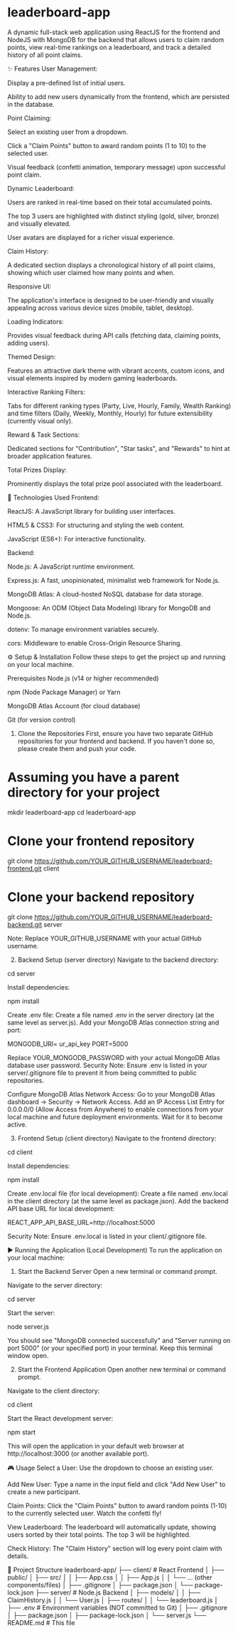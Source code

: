 # leaderboard-app
A dynamic full-stack web application using ReactJS for the frontend and NodeJS with MongoDB for the backend that allows users to claim random points, view real-time rankings on a leaderboard, and track a detailed history of all point claims.

✨ Features
User Management:

Display a pre-defined list of initial users.

Ability to add new users dynamically from the frontend, which are persisted in the database.

Point Claiming:

Select an existing user from a dropdown.

Click a "Claim Points" button to award random points (1 to 10) to the selected user.

Visual feedback (confetti animation, temporary message) upon successful point claim.

Dynamic Leaderboard:

Users are ranked in real-time based on their total accumulated points.

The top 3 users are highlighted with distinct styling (gold, silver, bronze) and visually elevated.

User avatars are displayed for a richer visual experience.

Claim History:

A dedicated section displays a chronological history of all point claims, showing which user claimed how many points and when.

Responsive UI:

The application's interface is designed to be user-friendly and visually appealing across various device sizes (mobile, tablet, desktop).

Loading Indicators:

Provides visual feedback during API calls (fetching data, claiming points, adding users).

Themed Design:

Features an attractive dark theme with vibrant accents, custom icons, and visual elements inspired by modern gaming leaderboards.

Interactive Ranking Filters:

Tabs for different ranking types (Party, Live, Hourly, Family, Wealth Ranking) and time filters (Daily, Weekly, Monthly, Hourly) for future extensibility (currently visual only).

Reward & Task Sections:

Dedicated sections for "Contribution", "Star tasks", and "Rewards" to hint at broader application features.

Total Prizes Display:

Prominently displays the total prize pool associated with the leaderboard.

🚀 Technologies Used
Frontend:

ReactJS: A JavaScript library for building user interfaces.

HTML5 & CSS3: For structuring and styling the web content.

JavaScript (ES6+): For interactive functionality.

Backend:

Node.js: A JavaScript runtime environment.

Express.js: A fast, unopinionated, minimalist web framework for Node.js.

MongoDB Atlas: A cloud-hosted NoSQL database for data storage.

Mongoose: An ODM (Object Data Modeling) library for MongoDB and Node.js.

dotenv: To manage environment variables securely.

cors: Middleware to enable Cross-Origin Resource Sharing.

⚙️ Setup & Installation
Follow these steps to get the project up and running on your local machine.

Prerequisites
Node.js (v14 or higher recommended)

npm (Node Package Manager) or Yarn

MongoDB Atlas Account (for cloud database)

Git (for version control)

1. Clone the Repositories
First, ensure you have two separate GitHub repositories for your frontend and backend. If you haven't done so, please create them and push your code.

# Assuming you have a parent directory for your project
mkdir leaderboard-app
cd leaderboard-app

# Clone your frontend repository
git clone https://github.com/YOUR_GITHUB_USERNAME/leaderboard-frontend.git client

# Clone your backend repository
git clone https://github.com/YOUR_GITHUB_USERNAME/leaderboard-backend.git server

Note: Replace YOUR_GITHUB_USERNAME with your actual GitHub username.

2. Backend Setup (server directory)
Navigate to the backend directory:

cd server

Install dependencies:

npm install

Create .env file:
Create a file named .env in the server directory (at the same level as server.js).
Add your MongoDB Atlas connection string and port:

MONGODB_URI= ur_api_key
PORT=5000

Replace YOUR_MONGODB_PASSWORD with your actual MongoDB Atlas database user password.
Security Note: Ensure .env is listed in your server/.gitignore file to prevent it from being committed to public repositories.

Configure MongoDB Atlas Network Access:
Go to your MongoDB Atlas dashboard -> Security -> Network Access. Add an IP Access List Entry for 0.0.0.0/0 (Allow Access from Anywhere) to enable connections from your local machine and future deployment environments. Wait for it to become active.

3. Frontend Setup (client directory)
Navigate to the frontend directory:

cd client

Install dependencies:

npm install

Create .env.local file (for local development):
Create a file named .env.local in the client directory (at the same level as package.json).
Add the backend API base URL for local development:

REACT_APP_API_BASE_URL=http://localhost:5000

Security Note: Ensure .env.local is listed in your client/.gitignore file.

▶️ Running the Application (Local Development)
To run the application on your local machine:

1. Start the Backend Server
Open a new terminal or command prompt.

Navigate to the server directory:

cd server

Start the server:

node server.js

You should see "MongoDB connected successfully" and "Server running on port 5000" (or your specified port) in your terminal. Keep this terminal window open.

2. Start the Frontend Application
Open another new terminal or command prompt.

Navigate to the client directory:

cd client

Start the React development server:

npm start

This will open the application in your default web browser at http://localhost:3000 (or another available port).

🎮 Usage
Select a User: Use the dropdown to choose an existing user.

Add New User: Type a name in the input field and click "Add New User" to create a new participant.

Claim Points: Click the "Claim Points" button to award random points (1-10) to the currently selected user. Watch the confetti fly!

View Leaderboard: The leaderboard will automatically update, showing users sorted by their total points. The top 3 will be highlighted.

Check History: The "Claim History" section will log every point claim with details.

📁 Project Structure
leaderboard-app/
├── client/                 # React Frontend
│   ├── public/
│   ├── src/
│   │   ├── App.css
│   │   ├── App.js
│   │   └── ... (other components/files)
│   ├── .gitignore
│   ├── package.json
│   └── package-lock.json
├── server/                 # Node.js Backend
│   ├── models/
│   │   ├── ClaimHistory.js
│   │   └── User.js
│   ├── routes/
│   │   └── leaderboard.js
│   ├── .env                # Environment variables (NOT committed to Git)
│   ├── .gitignore
│   ├── package.json
│   ├── package-lock.json
│   └── server.js
└── README.md               # This file
